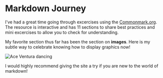 Markdown Journey 
==

I've had a great time going through excercises using the [Commonmark.org](https://commonmark.org/help/tutorial/).
The resource is interactive and has 11 sections to share best practices and mini excercises to allow you to
check for understanding.

My favorite section thus far has been the section on **images**.
Here is my subtle way to celebrate knowing how to display graphics now!

![Ace Ventura dancing](https://media.tenor.com/kya5xKYSwb4AAAAM/ace-venura-dance.gif)

  
I would highly recommend giving the site a try if you are new to the world of markdown!

